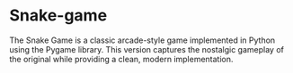 # Snake-game
The Snake Game is a classic arcade-style game implemented in Python using the Pygame library. This version captures the nostalgic gameplay of the original while providing a clean, modern implementation.
